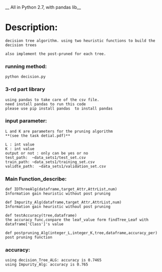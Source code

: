 
__ All in Python 2.7, with pandas lib__

# Description:
    decision tree algorithm. using two heuristic functions to build the decision trees 

    also implement the post-pruned for each tree.


### running method:	python decision.py### 3-rd part library 	using pandas to take care of the csv file.	need install pandas to run this code	please use pip install pandas  to install pandas### input parameter:

    L and K are parameters for the pruning algorithm 
    **(see the task detial.pdf)**
        L : int value    K : int value    output or not : only can be yes or no    test_path:  ~data_sets1/test_set.csv    train_path: ~data_sets1/training_set.csv    validte_path:  ~data_sets1/validation_set.csv### Main Function_describe:    def IDThreeAlg(dataframe,target_Attr,AttrList,num)    Information gain heuristic without post pruning    def Impurity_Alg(dataframe,target_Attr,AttrList,num)
    Information gain heuristic without post pruning    def testAccuracy(tree,dataframe)    the accuracy func,conpare the leaf_value form findTree_Leaf with    dataframe['Class']'s value    def postpruning_Alg(integer_L,integer_K,tree,dataframe,accuracy_per)    post pruning function ### accuracy:    using decision_Tree_ALG: accuracy is 0.7465    using Impurity_Alg: accuracy is 0.765




